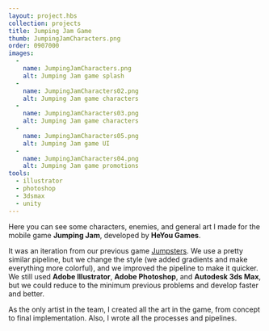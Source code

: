 ```yaml
---
layout: project.hbs
collection: projects
title: Jumping Jam Game
thumb: JumpingJamCharacters.png
order: 0907000
images:
  -
    name: JumpingJamCharacters.png
    alt: Jumping Jam game splash
  -
    name: JumpingJamCharacters02.png
    alt: Jumping Jam game characters
  -
    name: JumpingJamCharacters03.png
    alt: Jumping Jam game characters
  -
    name: JumpingJamCharacters05.png
    alt: Jumping Jam game UI
  -
    name: JumpingJamCharacters04.png
    alt: Jumping Jam game promotions
tools:
  - illustrator
  - photoshop
  - 3dsmax
  - unity
---
```


Here you can see some characters, enemies, and general art I made for the mobile game **Jumping Jam**, developed by **HeYou Games**.

It was an iteration from our previous game [Jumpsters](/projects/jumpsters-game/). We use a pretty similar pipeline, but we change the style (we added gradients and make everything more colorful), and we improved the pipeline to make it quicker. We still used **Adobe Illustrator**, **Adobe Photoshop**, and **Autodesk 3ds Max**, but we could reduce to the minimum previous problems and develop faster and better.

As the only artist in the team, I created all the art in the game, from concept to final implementation. Also, I wrote all the processes and pipelines.
